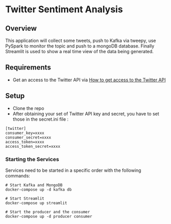 # Twitter Sentiment Analysis

## Overview

This application will collect some tweets, push to Kafka via tweepy, use PySpark to monitor the topic and push to a mongoDB database. Finally Streamlit is used to show a real time view of the data being generated.

## Requirements

- Get an access to the Twitter API via [How to get access to the Twitter API](https://developer.twitter.com/en/docs/twitter-api/getting-started/getting-access-to-the-twitter-api)
  
## Setup

- Clone the repo
- After obtaining your set of Twitter API key and secret, you have to set those in the secret.ini file :

```
[twitter]
consumer_key=xxxx
consumer_secret=xxxx
access_token=xxxx
access_token_secret=xxxx
```

### Starting the Services

Services need to be started in a specific order with the following commands:
```
# Start Kafka and MongoDB
docker-compose up -d kafka db

# Start Streamlit
docker-compose up streamlit

# Start the producer and the consumer
docker-compose up -d producer consumer
```